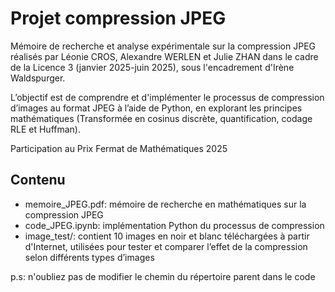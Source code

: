 # Projet compression JPEG
Mémoire de recherche et analyse expérimentale sur la compression JPEG réalisés par Léonie CROS, Alexandre WERLEN et Julie ZHAN dans le cadre de la Licence 3 (janvier 2025-juin 2025), sous l'encadrement d'Irène Waldspurger.

L’objectif est de comprendre et d'implémenter le processus de compression d’images au format JPEG à l’aide de Python, en explorant les principes mathématiques (Transformée en cosinus discrète, quantification, codage RLE et Huffman).

Participation au Prix Fermat de Mathématiques 2025

## Contenu
- memoire_JPEG.pdf: mémoire de recherche en mathématiques sur la compression JPEG
- code_JPEG.ipynb: implémentation Python du processus de compression
- image_test/: contient 10 images en noir et blanc téléchargées à partir d'Internet, utilisées pour tester et comparer l’effet de la compression selon différents types d’images
  
p.s: n'oubliez pas de modifier le chemin du répertoire parent dans le code


